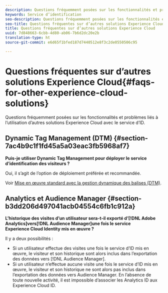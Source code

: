 ```yaml
---
description: Questions fréquemment posées sur les fonctionnalités et problèmes liés à l’utilisation d’autres solutions Experience Cloud avec le service d’ID.
keywords: Service d’identification
seo-description: Questions fréquemment posées sur les fonctionnalités et problèmes liés à l’utilisation d’autres solutions Experience Cloud avec le service d’ID.
seo-title: Questions fréquentes sur d’autres solutions Experience Cloud
title: Questions fréquentes sur d’autres solutions Experience Cloud
uuid: 7d848663-6cbb-4d80-ab06-7b6d2dc20e2b
translation-type: ht
source-git-commit: e6d65f1bfed187d7440512e8f3c2de0550506c95

---
```



# Questions fréquentes sur d’autres solutions Experience Cloud{#faqs-for-other-experience-cloud-solutions}

Questions fréquemment posées sur les fonctionnalités et problèmes liés à l’utilisation d’autres solutions Experience Cloud avec le service d’ID.

## Dynamic Tag Management (DTM) {#section-7ac4b9c1f1fd45a5a03eac3fb5968af7}

**Puis-je utiliser Dynamic Tag Management pour déployer le service d’identification des visiteurs ?**

Oui, il s’agit de l’option de déploiement préférée et recommandée.

Voir [Mise en œuvre standard avec la gestion dynamique des balises (DTM)](../implementation-guides/standard.md#concept-89cd0199a9634fc48644f2d61e3d2445).

## Analytics et Audience Manager {#section-b3dd206d497041acb04554c6fb1c912a}

**L’historique des visites d’un utilisateur sera-t-il exporté d’[!DNL Adobe Analytics]vers[!DNL Audience Manager]une fois le service Experience Cloud Identity mis en œuvre ?**

Il y a deux possibilités :

* Si un utilisateur effectue des visites une fois le service d’ID mis en œuvre, le visiteur et son historique sont alors inclus dans l’exportation des données vers [!DNL Audience Manager].
* Si un utilisateur n’effectue aucune visite une fois le service d’ID mis en œuvre, le visiteur et son historique ne sont alors pas inclus dans l’exportation des données vers Audience Manager. En l’absence de toute nouvelle activité, il est impossible d’associer les Analytics ID aux Experience Cloud ID.

